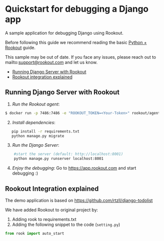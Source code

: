 # Quickstart for debugging a Django app 

A sample application for debugging Django using Rookout.

Before following this guide we recommend reading the basic [Python + Rookout] guide.

This sample may be out of date. If you face any issues, please reach out to mailto:support@rookout.com and let us know.

* [Running Django Server with Rookout](#running-django-server-with-rookout)
* [Rookout integration explained](#Rookout-integration-explained)

## Running Django Server with Rookout
1. *Run the Rookout agent*:
``` bash
$ docker run -p 7486:7486 -e "ROOKOUT_TOKEN=<Your-Token>" rookout/agent
```

2. *Install dependencies*:
 ```bash
    pip install -r requirements.txt
    python manage.py migrate
```

3. *Run the Django Server*:
```bash
    #start the server (default: http://localhost:8001)
    python manage.py runserver localhost:8001
```
4. *Enjoy the debugging*:
Go to https://app.rookout.com and start debugging :)

## Rookout Integration explained

The demo application is based on https://github.com/rtzll/django-todolist

We have added Rookout to original project by:
1. Adding rook to requirements.txt 
2. Adding the following snippet to the code (`setting.py`)
```Python
from rook import auto_start
```

[Python + Rookout]: https://docs.rookout.com/docs/installation-python.html
[here]: https://github.com/GoogleCloudPlatform/nodejs-docs-samples/tree/master/appengine/hello-world
